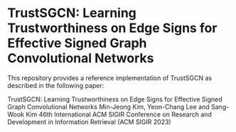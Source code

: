 # TrustSGCN: Learning Trustworthiness on Edge Signs for Effective Signed Graph Convolutional Networks
This repository provides a reference implementation of TrustSGCN as described in the following paper:

TrustSGCN: Learning Trustworthiness on Edge Signs for Effective Signed Graph Convolutional Networks
Min-Jeong Kim, Yeon-Chang Lee and Sang-Wook Kim
46th International ACM SIGIR Conference on Research and Development in Information Retrieval (ACM SIGIR 2023)
